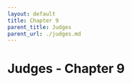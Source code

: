 ```yaml
---
layout: default
title: Chapter 9
parent_title: Judges
parent_url: ./judges.md
---
```


# Judges - Chapter 9
